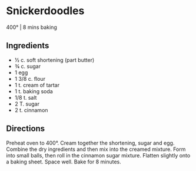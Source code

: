 # Snickerdoodles
400° | 8 mins baking

## Ingredients
* ½ c. soft shortening (part butter)
* ¾ c. sugar
* 1 egg
* 1 3/8 c. flour
* 1 t. cream of tartar
* 1 t. baking soda
* 1/8 t. salt
* 2 T. sugar
* 2 t. cinnamon

## Directions
Preheat oven to 400°. Cream together the shortening, sugar and egg. Combine the dry ingredients and then mix into the creamed mixture. Form into small balls, then roll in the cinnamon sugar mixture. Flatten slightly onto a baking sheet. Space well. Bake for 8 minutes.
